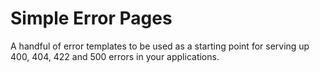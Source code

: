# Simple Error Pages

A handful of error templates to be used as a starting point for serving up 400, 404, 422 and 500 errors in your applications.
